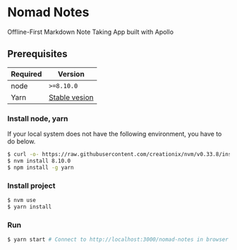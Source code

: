 # Nomad Notes

Offline-First Markdown Note Taking App built with Apollo

## Prerequisites

| Required | Version                                                               |
| -------- | --------------------------------------------------------------------- |
| node     | `>=8.10.0`                                                            |
| Yarn     | [Stable vesion](https://yarnpkg.com/lang/en/docs/install/#mac-stable) |

### Install node, yarn

If your local system does not have the following environment, you have to do below.

```bash
$ curl -o- https://raw.githubusercontent.com/creationix/nvm/v0.33.8/install.sh | bash
$ nvm install 8.10.0
$ npm install -g yarn
```

### Install project

```bash
$ nvm use
$ yarn install
```

### Run

```bash
$ yarn start # Connect to http://localhost:3000/nomad-notes in browser
```
